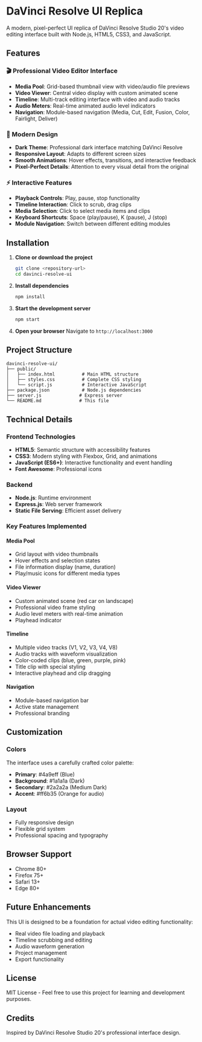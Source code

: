 # DaVinci Resolve UI Replica

A modern, pixel-perfect UI replica of DaVinci Resolve Studio 20's video editing interface built with Node.js, HTML5, CSS3, and JavaScript.

## Features

### 🎬 Professional Video Editor Interface
- **Media Pool**: Grid-based thumbnail view with video/audio file previews
- **Video Viewer**: Central video display with custom animated scene
- **Timeline**: Multi-track editing interface with video and audio tracks
- **Audio Meters**: Real-time animated audio level indicators
- **Navigation**: Module-based navigation (Media, Cut, Edit, Fusion, Color, Fairlight, Deliver)

### 🎨 Modern Design
- **Dark Theme**: Professional dark interface matching DaVinci Resolve
- **Responsive Layout**: Adapts to different screen sizes
- **Smooth Animations**: Hover effects, transitions, and interactive feedback
- **Pixel-Perfect Details**: Attention to every visual detail from the original

### ⚡ Interactive Features
- **Playback Controls**: Play, pause, stop functionality
- **Timeline Interaction**: Click to scrub, drag clips
- **Media Selection**: Click to select media items and clips
- **Keyboard Shortcuts**: Space (play/pause), K (pause), J (stop)
- **Module Navigation**: Switch between different editing modules

## Installation

1. **Clone or download the project**
   ```bash
   git clone <repository-url>
   cd davinci-resolve-ui
   ```

2. **Install dependencies**
   ```bash
   npm install
   ```

3. **Start the development server**
   ```bash
   npm start
   ```

4. **Open your browser**
   Navigate to `http://localhost:3000`

## Project Structure

```
davinci-resolve-ui/
├── public/
│   ├── index.html          # Main HTML structure
│   ├── styles.css          # Complete CSS styling
│   └── script.js           # Interactive JavaScript
├── package.json            # Node.js dependencies
├── server.js              # Express server
└── README.md              # This file
```

## Technical Details

### Frontend Technologies
- **HTML5**: Semantic structure with accessibility features
- **CSS3**: Modern styling with Flexbox, Grid, and animations
- **JavaScript (ES6+)**: Interactive functionality and event handling
- **Font Awesome**: Professional icons

### Backend
- **Node.js**: Runtime environment
- **Express.js**: Web server framework
- **Static File Serving**: Efficient asset delivery

### Key Features Implemented

#### Media Pool
- Grid layout with video thumbnails
- Hover effects and selection states
- File information display (name, duration)
- Play/music icons for different media types

#### Video Viewer
- Custom animated scene (red car on landscape)
- Professional video frame styling
- Audio level meters with real-time animation
- Playhead indicator

#### Timeline
- Multiple video tracks (V1, V2, V3, V4, V8)
- Audio tracks with waveform visualization
- Color-coded clips (blue, green, purple, pink)
- Title clip with special styling
- Interactive playhead and clip dragging

#### Navigation
- Module-based navigation bar
- Active state management
- Professional branding

## Customization

### Colors
The interface uses a carefully crafted color palette:
- **Primary**: #4a9eff (Blue)
- **Background**: #1a1a1a (Dark)
- **Secondary**: #2a2a2a (Medium Dark)
- **Accent**: #ff6b35 (Orange for audio)

### Layout
- Fully responsive design
- Flexible grid system
- Professional spacing and typography

## Browser Support

- Chrome 80+
- Firefox 75+
- Safari 13+
- Edge 80+

## Future Enhancements

This UI is designed to be a foundation for actual video editing functionality:
- Real video file loading and playback
- Timeline scrubbing and editing
- Audio waveform generation
- Project management
- Export functionality

## License

MIT License - Feel free to use this project for learning and development purposes.

## Credits

Inspired by DaVinci Resolve Studio 20's professional interface design.
